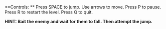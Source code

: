 **Controls: **
Press SPACE to jump.
Use arrows to move. 
Press P to pause.
Press R to restart the level. 
Press Q to quit. 

**HINT: Bait the enemy and wait for them to fall. Then  attempt the jump.**
